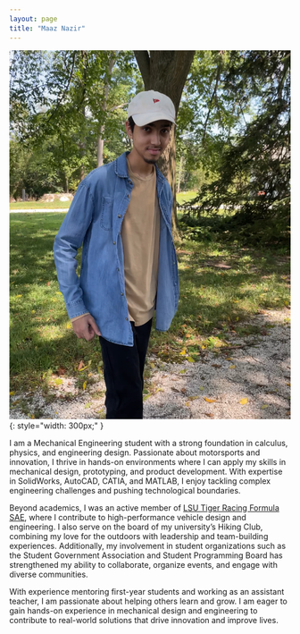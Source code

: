 ```yaml
---
layout: page
title: "Maaz Nazir"
---
```


![Raheel Nazir](assets/profile_pic.png){: style="width: 300px;" }

I am a Mechanical Engineering student with a strong foundation in calculus, physics, and engineering design. Passionate about motorsports and innovation, I thrive in hands-on environments where I can apply my skills in mechanical design, prototyping, and product development. With expertise in SolidWorks, AutoCAD, CATIA, and MATLAB, I enjoy tackling complex engineering challenges and pushing technological boundaries.  

Beyond academics, I was an active member of [LSU Tiger Racing Formula SAE](https://www.formulalsu.com/), where I contribute to high-performance vehicle design and engineering. I also serve on the board of my university’s Hiking Club, combining my love for the outdoors with leadership and team-building experiences. Additionally, my involvement in student organizations such as the Student Government Association and Student Programming Board has strengthened my ability to collaborate, organize events, and engage with diverse communities.  

With experience mentoring first-year students and working as an assistant teacher, I am passionate about helping others learn and grow. I am eager to gain hands-on experience in mechanical design and engineering to contribute to real-world solutions that drive innovation and improve lives.
